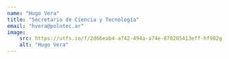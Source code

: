 ```yaml
---
name: "Hugo Vera"
title: "Secretario de Ciencia y Tecnología"
email: "hvera@polotec.ar"
image:
    src: https://utfs.io/f/2d66eab4-a742-494a-a74e-870205413eff-hf902g.jpg
    alt: "Hugo Vera"
---
```

